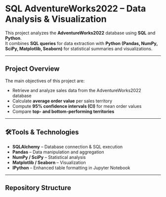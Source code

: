 # SQL AdventureWorks2022 – Data Analysis & Visualization

This project analyzes the **AdventureWorks2022** database using **SQL** and **Python**.  
It combines **SQL queries** for data extraction with **Python (Pandas, NumPy, SciPy, Matplotlib, Seaborn)** for statistical summaries and visualizations.

---

## Project Overview
The main objectives of this project are:
- Retrieve and analyze sales data from the AdventureWorks2022 database
- Calculate **average order value** per sales territory
- Compute **95% confidence intervals (CI)** for mean order values
- Compare **top- and bottom-performing territories**

---

## 🛠Tools & Technologies
- **SQLAlchemy** – Database connection & SQL execution
- **Pandas** – Data manipulation and aggregation
- **NumPy / SciPy** – Statistical analysis
- **Matplotlib / Seaborn** – Visualization
- **IPython** – Enhanced table formatting in Jupyter Notebook

---

## Repository Structure
